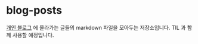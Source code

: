# blog-posts

[개인 블로그](https://blog.yuigahama.moe/) 에 올라가는 글들의 markdown 파일을 모아두는 저장소입니다. TIL 과 함께 사용할 예정입니다.